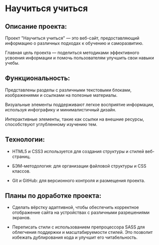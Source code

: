 # Научиться учиться

## Описание проекта:

Проект "Научиться учиться" — это веб-сайт, предоставляющий информацию о различных подходах к обучению и саморазвитию. 

Главная цель проекта — поделиться методиками эффективного усвоения информации и помочь пользователям улучшить свои навыки учебы.

## Функциональность:

Представлены разделы с различными текстовыми блоками, изображениями и ссылками на полезные материалы.

Визуальные элементы поддерживают легкое восприятие информации, используя инфографику и минималистичный дизайн.

Интерактивные элементы, такие как ссылки на внешние ресурсы, способствуют углубленному изучению тем.

## Технологии:

* HTML5 и CSS3 используется для создания структуры и стилей веб-страниц.

* БЭМ-методология: для организации файловой структуры и CSS классов.

* Git и GitHub: для версионного контроля и размещения проекта.

## Планы по доработке проекта:

* Сделать вёрстку адаптивной, чтобы обеспечить корректное отображение сайта на устройствах с различными разрешениями экранов.

* Переписать стили с использованием препроцессора SASS для облегчения поддержки и масштабируемости стилей. Это позволит избежать дублирования кода и улучшит его читабельность.
